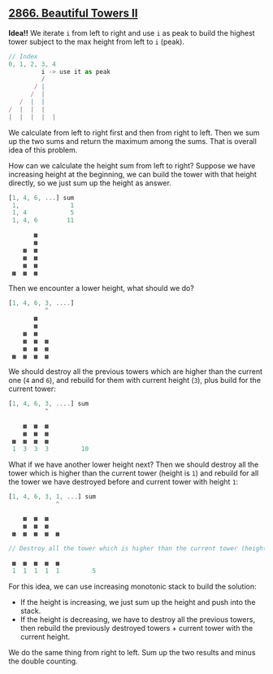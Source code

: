 ## [2866. Beautiful Towers II](https://leetcode.com/problems/beautiful-towers-ii/description/)

**Idea!!** We iterate `i` from left to right and use `i` as peak to build the highest tower subject to the max height from left to `i` (peak).

```js
// Index
0, 1, 2, 3, 4
         i -> use it as peak
         /
       / |
      /  |
   /  |  |
/  |  |  |
|  |  |  |  |
```

We calculate from left to right first and then from right to left. Then we sum up the two sums and return the maximum among the sums. That is overall idea of this problem.

How can we calculate the height sum from left to right? Suppose we have increasing height at the beginning, we can build the tower with that height directly, so we just sum up the height as answer.
```js
[1, 4, 6, ...] sum
 1,              1
 1, 4            5
 1, 4, 6        11

       ▩
       ▩
    ▩  ▩
    ▩  ▩
    ▩  ▩
 ▩  ▩  ▩
```

Then we encounter a lower height, what should we do?
```js
[1, 4, 6, 3, ....]
          ^
       ▩
       ▩
    ▩  ▩  
    ▩  ▩  ▩
    ▩  ▩  ▩
 ▩  ▩  ▩  ▩  
```

We should destroy all the previous towers which are higher than the current one (`4` and `6`), and rebuild for them with current height (`3`), plus build for the current tower:

```js
[1, 4, 6, 3, ....] sum
          ^

    ▩  ▩  ▩          
    ▩  ▩  ▩
 ▩  ▩  ▩  ▩  
 1  3  3  3         10
```

What if we have another lower height next? Then we should destroy all the tower which is higher than the current tower (height is `1`) and rebuild for all the tower we have destroyed before and current tower with height `1`:

```js
[1, 4, 6, 3, 1, ...] sum
             ^

    ▩  ▩  ▩          
    ▩  ▩  ▩
 ▩  ▩  ▩  ▩  ▩  

// Destroy all the tower which is higher than the current tower (height is 1) and rebuild with height 1:

 ▩  ▩  ▩  ▩  ▩
 1  1  1  1  1         5
```

For this idea, we can use increasing monotonic stack to build the solution:

* If the height is increasing, we just sum up the height and push into the stack.
* If the height is decreasing, we have to destroy all the previous towers, then rebuild the previously destroyed towers + current tower with the current height.


We do the same thing from right to left. Sum up the two results and minus the double counting.

